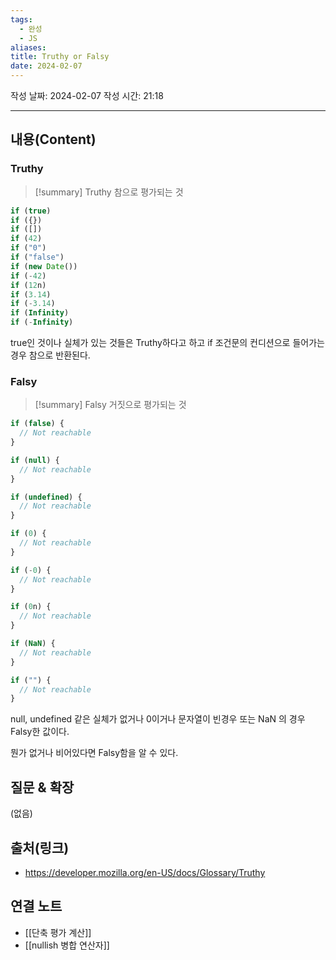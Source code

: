 ```yaml
---
tags:
  - 완성
  - JS
aliases: 
title: Truthy or Falsy
date: 2024-02-07
---
```

작성 날짜: 2024-02-07
작성 시간: 21:18


----
## 내용(Content)
### Truthy
>[!summary] Truthy
>참으로 평가되는 것

```js
if (true)
if ({})
if ([])
if (42)
if ("0")
if ("false")
if (new Date())
if (-42)
if (12n)
if (3.14)
if (-3.14)
if (Infinity)
if (-Infinity)

```

true인 것이나 실체가 있는 것들은 Truthy하다고 하고 if 조건문의 컨디션으로 들어가는 경우 참으로 반환된다.

### Falsy
>[!summary] Falsy
>거짓으로 평가되는 것


```js
if (false) {
  // Not reachable
}

if (null) {
  // Not reachable
}

if (undefined) {
  // Not reachable
}

if (0) {
  // Not reachable
}

if (-0) {
  // Not reachable
}

if (0n) {
  // Not reachable
}

if (NaN) {
  // Not reachable
}

if ("") {
  // Not reachable
}

```

null, undefined 같은 실체가 없거나 0이거나 문자열이 빈경우 또는 NaN 의 경우 Falsy한 값이다.

뭔가 없거나 비어있다면 Falsy함을 알 수 있다.
## 질문 & 확장

(없음)

## 출처(링크)
- https://developer.mozilla.org/en-US/docs/Glossary/Truthy

## 연결 노트
- [[단축 평가 계산]]
- [[nullish 병합 연산자]]










